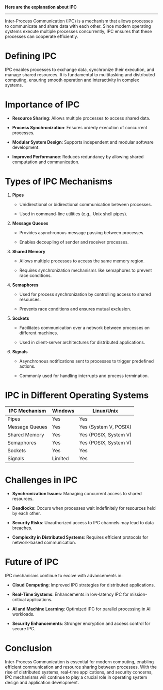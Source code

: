 **Here are the explanation about IPC**

---
Inter-Process Communication (IPC) is a mechanism that allows processes to communicate and share data with each other. Since modern operating systems execute multiple processes concurrently, IPC ensures that these processes can cooperate efficiently.

# Defining IPC

IPC enables processes to exchange data, synchronize their execution, and manage shared resources. It is fundamental to multitasking and distributed computing, ensuring smooth operation and interactivity in complex systems.

# Importance of IPC

- **Resource Sharing**: Allows multiple processes to access shared data.
    
- **Process Synchronization**: Ensures orderly execution of concurrent processes.
    
- **Modular System Design**: Supports independent and modular software development.
    
- **Improved Performance**: Reduces redundancy by allowing shared computation and communication.
    

# Types of IPC Mechanisms

1. **Pipes**
    
    - Unidirectional or bidirectional communication between processes.
        
    - Used in command-line utilities (e.g., Unix shell pipes).
        
2. **Message Queues**
    
    - Provides asynchronous message passing between processes.
        
    - Enables decoupling of sender and receiver processes.
        
3. **Shared Memory**
    
    - Allows multiple processes to access the same memory region.
        
    - Requires synchronization mechanisms like semaphores to prevent race conditions.
        
4. **Semaphores**
    
    - Used for process synchronization by controlling access to shared resources.
        
    - Prevents race conditions and ensures mutual exclusion.
        
5. **Sockets**
    
    - Facilitates communication over a network between processes on different machines.
        
    - Used in client-server architectures for distributed applications.
        
6. **Signals**
    
    - Asynchronous notifications sent to processes to trigger predefined actions.
        
    - Commonly used for handling interrupts and process termination.
        

# IPC in Different Operating Systems

|IPC Mechanism|Windows|Linux/Unix|
|---|---|---|
|Pipes|Yes|Yes|
|Message Queues|Yes|Yes (System V, POSIX)|
|Shared Memory|Yes|Yes (POSIX, System V)|
|Semaphores|Yes|Yes (POSIX, System V)|
|Sockets|Yes|Yes|
|Signals|Limited|Yes|

# Challenges in IPC

- **Synchronization Issues**: Managing concurrent access to shared resources.
    
- **Deadlocks**: Occurs when processes wait indefinitely for resources held by each other.
    
- **Security Risks**: Unauthorized access to IPC channels may lead to data breaches.
    
- **Complexity in Distributed Systems**: Requires efficient protocols for network-based communication.
    

# Future of IPC

IPC mechanisms continue to evolve with advancements in:

- **Cloud Computing**: Improved IPC strategies for distributed applications.
    
- **Real-Time Systems**: Enhancements in low-latency IPC for mission-critical applications.
    
- **AI and Machine Learning**: Optimized IPC for parallel processing in AI workloads.
    
- **Security Enhancements**: Stronger encryption and access control for secure IPC.
    

# Conclusion

Inter-Process Communication is essential for modern computing, enabling efficient communication and resource sharing between processes. With the rise of distributed systems, real-time applications, and security concerns, IPC mechanisms will continue to play a crucial role in operating system design and application development.